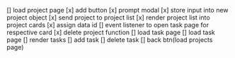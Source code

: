 [] load project page
    [x] add button
    [x] prompt modal 
    [x] store input into new project object
    [x] send project to project list
    [x] render project list into project cards
    [x] assign data id
    [] event listener to open task page for respective card
    [x] delete project function
[] load task page
    [] load task page
    [] render tasks 
    [] add task
    [] delete task
    [] back btn(load projects page)


